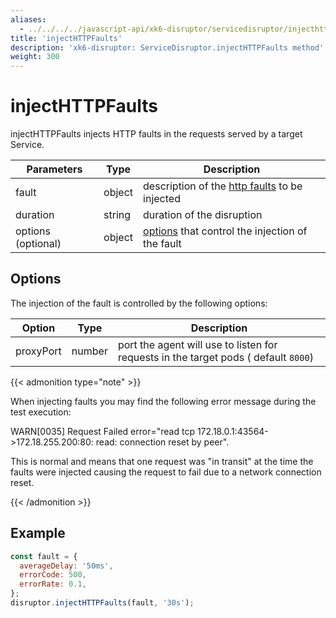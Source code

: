 ```yaml
---
aliases:
  - ../../../../javascript-api/xk6-disruptor/servicedisruptor/injecthttpfaults # docs/k6/<K6_VERSION>/javascript-api/xk6-disruptor/servicedisruptor/injecthttpfaults
title: 'injectHTTPFaults'
description: 'xk6-disruptor: ServiceDisruptor.injectHTTPFaults method'
weight: 300
---
```


# injectHTTPFaults

injectHTTPFaults injects HTTP faults in the requests served by a target Service.

| Parameters         | Type   | Description                                                                                                                                                            |
| ------------------ | ------ | ---------------------------------------------------------------------------------------------------------------------------------------------------------------------- |
| fault              | object | description of the [http faults](https://grafana.com/docs/k6/<K6_VERSION>/testing-guides/injecting-faults-with-xk6-disruptor/xk6-disruptor/faults/http) to be injected |
| duration           | string | duration of the disruption                                                                                                                                             |
| options (optional) | object | [options](#options) that control the injection of the fault                                                                                                            |

## Options

The injection of the fault is controlled by the following options:

| Option    | Type   | Description                                                                         |
| --------- | ------ | ----------------------------------------------------------------------------------- |
| proxyPort | number | port the agent will use to listen for requests in the target pods ( default `8000`) |

{{< admonition type="note" >}}

When injecting faults you may find the following error message during the test execution:

WARN\[0035\] Request Failed error="read tcp 172.18.0.1:43564->172.18.255.200:80: read: connection reset by peer".

This is normal and means that one request was "in transit" at the time the faults were injected causing the request to fail due to a network connection reset.

{{< /admonition >}}

## Example

<!-- eslint-skip -->

```javascript
const fault = {
  averageDelay: '50ms',
  errorCode: 500,
  errorRate: 0.1,
};
disruptor.injectHTTPFaults(fault, '30s');
```
